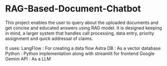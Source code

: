 # RAG-Based-Document-Chatbot
This project enables the user to query about the uploaded documents and get concise and educated answers using RAG model.
It is designed keeping in mind, a larger system that handles call processing, data entry, priority assignment and quick addressal of claims.

It uses:
  LangFlow : For creating a data flow 
  Astra DB : As a vector database
  Python : Python implementation along with streamlit for frontend
  Google Gemini API : As a LLM
